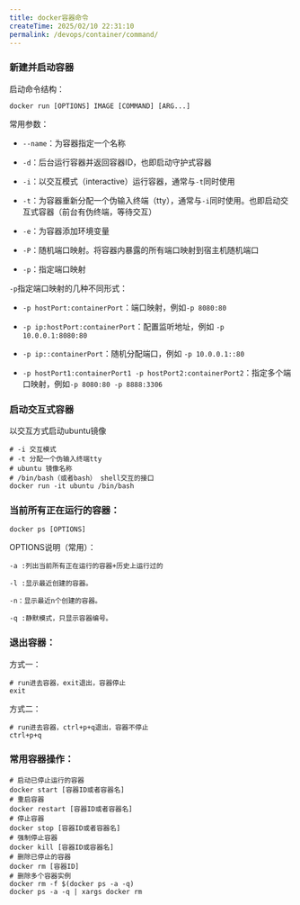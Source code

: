 ```yaml
---
title: docker容器命令
createTime: 2025/02/10 22:31:10
permalink: /devops/container/command/
---
```


### 新建并启动容器

启动命令结构：

```
docker run [OPTIONS] IMAGE [COMMAND] [ARG...]
```

常用参数：

- `--name`：为容器指定一个名称


- `-d`：后台运行容器并返回容器ID，也即启动守护式容器


- `-i`：以交互模式（interactive）运行容器，通常与`-t`同时使用


- `-t`：为容器重新分配一个伪输入终端（tty），通常与`-i`同时使用。也即启动交互式容器（前台有伪终端，等待交互）


- `-e`：为容器添加环境变量


- `-P`：随机端口映射。将容器内暴露的所有端口映射到宿主机随机端口


- `-p`：指定端口映射

`-p`指定端口映射的几种不同形式：

- `-p hostPort:containerPort`：端口映射，例如`-p 8080:80`


- `-p ip:hostPort:containerPort`：配置监听地址，例如 `-p 10.0.0.1:8080:80`


- `-p ip::containerPort`：随机分配端口，例如 `-p 10.0.0.1::80`


- `-p hostPort1:containerPort1 -p hostPort2:containerPort2`：指定多个端口映射，例如`-p 8080:80 -p 8888:3306`

### 启动交互式容器

以交互方式启动ubuntu镜像

```shell
# -i 交互模式
# -t 分配一个伪输入终端tty
# ubuntu 镜像名称
# /bin/bash（或者bash） shell交互的接口
docker run -it ubuntu /bin/bash	
```

### 当前所有正在运行的容器：

```shell
docker ps [OPTIONS]
```

OPTIONS说明（常用）：

```shell
-a :列出当前所有正在运行的容器+历史上运行过的

-l :显示最近创建的容器。

-n：显示最近n个创建的容器。

-q :静默模式，只显示容器编号。
```

### 退出容器：

方式一：

```shell
# run进去容器，exit退出，容器停止
exit
```

方式二：

```shell
# run进去容器，ctrl+p+q退出，容器不停止
ctrl+p+q
```

### 常用容器操作：

```shell
# 启动已停止运行的容器
docker start [容器ID或者容器名]
# 重启容器
docker restart [容器ID或者容器名]
# 停止容器
docker stop [容器ID或者容器名]
# 强制停止容器
docker kill [容器ID或容器名]
# 删除已停止的容器
docker rm [容器ID]
# 删除多个容器实例
docker rm -f $(docker ps -a -q)
docker ps -a -q | xargs docker rm
```



